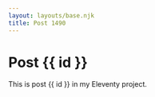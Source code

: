 ```yaml
---
layout: layouts/base.njk
title: Post 1490
---
```


# Post {{ id }}

This is post {{ id }} in my Eleventy project.
